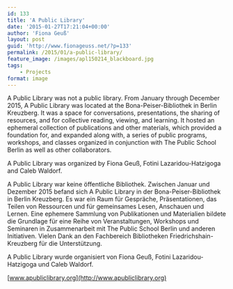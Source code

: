 ```yaml
---
id: 133
title: 'A Public Library'
date: '2015-01-27T17:21:04+00:00'
author: 'Fiona Geuß'
layout: post
guid: 'http://www.fionageuss.net/?p=133'
permalink: /2015/01/a-public-library/
feature_image: /images/apl150214_blackboard.jpg
tags:
    - Projects
format: image
---
```


A Public Library was not a public library. From January through December 2015, A Public Library was located at the Bona-Peiser-Bibliothek in Berlin Kreuzberg. It was a space for conversations, presentations, the sharing of resources, and for collective reading, viewing, and learning. It hosted an ephemeral collection of publications and other materials, which provided a foundation for, and expanded along with, a series of public programs, workshops, and classes organized in conjunction with The Public School Berlin as well as other collaborators. 

<!--more-->

A Public Library was organized by Fiona Geuß, Fotini Lazaridou-Hatzigoga and Caleb Waldorf.

A Public Library war keine öffentliche Bibliothek. Zwischen Januar und Dezember 2015 befand sich A Public Library in der Bona-Peiser-Bibliothek in Berlin Kreuzberg. Es war ein Raum für Gespräche, Präsentationen, das Teilen von Ressourcen und für gemeinsames Lesen, Anschauen und Lernen. Eine ephemere Sammlung von Publikationen und Materialien bildete die Grundlage für eine Reihe von Veranstaltungen, Workshops und Seminaren in Zusammenarbeit mit The Public School Berlin und anderen Initiativen. Vielen Dank an den Fachbereich Bibliotheken Friedrichshain-Kreuzberg für die Unterstützung.

A Public Library wurde organisiert von Fiona Geuß, Fotini Lazaridou-Hatzigoga und Caleb Waldorf.

[www.apubliclibrary.org](http://www.apubliclibrary.org)